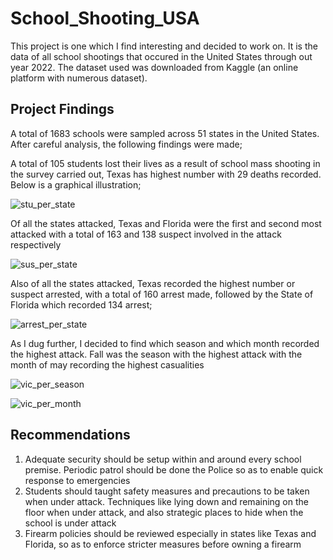 # School_Shooting_USA
This project is one which I find interesting and decided to work on. It is the data of all school shootings that occured in the United States through out year 2022. The dataset used was downloaded from Kaggle (an online platform with numerous dataset).

## Project Findings
A total of 1683 schools were sampled across 51 states in the United States. After careful analysis, the following findings were made;

A total of 105 students lost their lives as a result of school mass shooting in the survey carried out, Texas has highest number with 29 deaths recorded. Below is a graphical illustration;

![stu_per_state](https://github.com/Miracool007/school_shooting_USA/assets/150830858/f2fc707e-b0b2-4832-b242-d33b162704f7)

Of all the states attacked, Texas and Florida were the first and second most attacked with a total of 163 and 138 suspect involved in the attack respectively

![sus_per_state](https://github.com/Miracool007/school_shooting_USA/assets/150830858/e645a0ff-4536-469e-8a71-bded4ca47ab8)


Also of all the states attacked, Texas recorded the highest number or suspect arrested, with a total of 160 arrest made, followed by the State of Florida which recorded 134 arrest;

![arrest_per_state](https://github.com/Miracool007/school_shooting_USA/assets/150830858/90da17b7-52e0-4333-96bd-acb5a7dc6b3a)

As I dug further, I decided to find which season and which month recorded the highest attack. Fall was the season with the highest attack with the month of may recording the highest casualities

![vic_per_season](https://github.com/Miracool007/school_shooting_USA/assets/150830858/5a7793c6-431d-4686-9654-763126291028)

![vic_per_month](https://github.com/Miracool007/school_shooting_USA/assets/150830858/bdecec0c-e409-4d80-8a46-1183317d42a1)

## Recommendations
1. Adequate security should be setup within and around every school premise. Periodic patrol should be done the Police so as to enable quick response to emergencies
2. Students should taught safety measures and precautions to be taken when under attack. Techniques like lying down and remaining on the floor when under attack, and also strategic places to hide when the school is under attack
3. Firearm policies should be reviewed especially in states like Texas and Florida, so as to enforce stricter measures before owning a firearm


